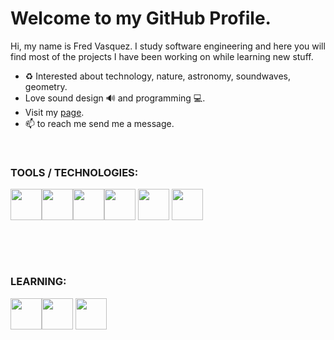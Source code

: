 # Welcome to my GitHub Profile. 
Hi, my name is Fred Vasquez. I study software engineering and here you will find most of the projects I have been working on while learning new stuff.

- ♻ Interested about technology, nature, astronomy, soundwaves, geometry.
- Love sound design 🔊 and programming 💻.
- Visit my [page](https://watzke.dev).
- 📫 to reach me send me a message. 
&nbsp;

&nbsp;

### TOOLS / TECHNOLOGIES: 

<img src="https://cdn.jsdelivr.net/gh/devicons/devicon/icons/html5/html5-original.svg" height="50rem" width="50rem"/><img src="https://cdn.jsdelivr.net/gh/devicons/devicon/icons/css3/css3-original.svg" height="50rem" width="50rem"/><img src="https://cdn.jsdelivr.net/gh/devicons/devicon/icons/javascript/javascript-original.svg" height="50rem" width="50rem"/><img src="https://cdn.jsdelivr.net/gh/devicons/devicon/icons/nodejs/nodejs-original-wordmark.svg" height="50rem" width="50rem"/>
            <img src="https://cdn.jsdelivr.net/gh/devicons/devicon/icons/mysql/mysql-original-wordmark.svg" height="50rem" width="50rem"/>
            <img src="https://cdn.jsdelivr.net/gh/devicons/devicon/icons/react/react-original.svg" width="50rem" height="50rem" />
          
          
&nbsp;

&nbsp;

### LEARNING:

  <img src="https://cdn.jsdelivr.net/gh/devicons/devicon/icons/flutter/flutter-original.svg" height="50rem" width="50rem"/><img src="https://cdn.jsdelivr.net/gh/devicons/devicon/icons/python/python-original.svg" height="50rem" width="50rem"/>
            <img src="https://cdn.jsdelivr.net/gh/devicons/devicon/icons/java/java-original.svg" width="50rem" height="50rem" />
          

